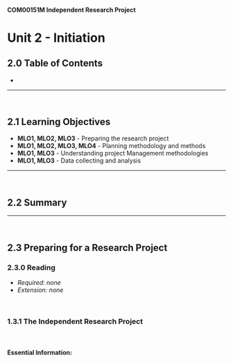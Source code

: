 #### COM00151M Independent Research Project
# **Unit 2 - Initiation**

## **2.0 Table of Contents**

- 

---
&emsp;
## **2.1 Learning Objectives**

* **MLO1, MLO2, MLO3** - Preparing the research project
* **MLO1, MLO2, MLO3, MLO4** - Planning methodology and methods
* **MLO1, MLO3** - Understanding project Management methodologies
* **MLO1, MLO3** - Data collecting and analysis

---
&emsp;
## **2.2 Summary**






---
&emsp;
## **2.3 Preparing for a Research Project**

### **2.3.0 Reading**
* *Required: none*
* *Extension: none*

&emsp;
### **1.3.1 The Independent Research Project**

&emsp;
#### **Essential Information:**